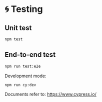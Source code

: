 # 🌀 Testing

## Unit test

```bash
npm test
```

## End-to-end test

```bash
npm run test:e2e
```

Development mode:

```bash
npm run cy:dev
```

Documents refer to: <https://www.cypress.io/>

